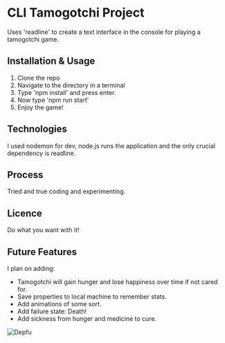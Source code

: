 CLI Tamogotchi Project
=======================
Uses 'readline' to create a text interface in the console for playing a tamogotchi game.

## Installation & Usage

1. Clone the repo
2. Navigate to the directory in a terminal
3. Type 'npm install' and press enter.
4. Now type 'npm run start'
5. Enjoy the game!

## Technologies

I used nodemon for dev, node.js runs the application and the only crucial dependency is readline.

## Process

Tried and true coding and experimenting.

## Licence

Do what you want with it!

## Future Features

I plan on adding:
- Tamogotchi will gain hunger and lose happiness over time if not cared for.
- Save properties to local machine to remember stats.
- Add animations of some sort.
- Add failure state: Death!
- Add sickness from hunger and medicine to cure.

![Depfu](https://img.shields.io/depfu/dependencies/github/xargon666/auguste-LAP01D03-Tamogotchi-OOP-Excercise?style=plastic)
